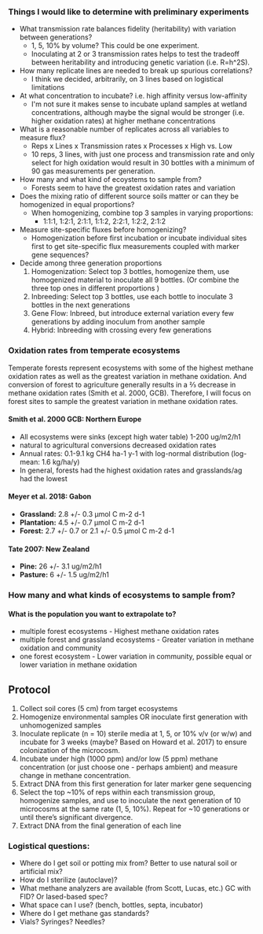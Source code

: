 ### Things I would like to determine with preliminary experiments
- What transmission rate balances fidelity (heritability) with variation between generations?
  - 1, 5, 10% by volume? This could be one experiment.
  - Inoculating at 2 or 3 transmission rates helps to test the tradeoff between heritability and introducing genetic variation (i.e. R=h^2S).
- How many replicate lines are needed to break up spurious correlations?
  - I think we decided, arbitrarily, on 3 lines based on logistical limitations
- At what concentration to incubate? i.e. high affinity versus low-affinity
  - I'm not sure it makes sense to incubate upland samples at wetland concentrations, although maybe the signal would be stronger (i.e. higher oxidation rates) at higher methane concentrations
- What is a reasonable number of replicates across all variables to measure flux?
  - Reps x Lines x Transmission rates x Processes x High vs. Low
  - 10 reps, 3 lines, with just one process and transmission rate and only select for high oxidation would result in 30 bottles with a minimum of 90 gas measurements per generation.
- How many and what kind of ecoystems to sample from?
  - Forests seem to have the greatest oxidation rates and variation
- Does the mixing ratio of different source soils matter or can they be homogenized in equal proportions?
  - When homogenizing, combine top 3 samples in varying proportions:
    - 1:1:1, 1:2:1, 2:1:1, 1:1:2, 2:2:1, 1:2:2, 2:1:2
- Measure site-specific fluxes before homogenizing?
  - Homogenization before first incubation or incubate individual sites first to get site-specific flux measurements coupled with marker gene sequences?
- Decide among three generation proportions
  1. Homogenization: Select top 3 bottles, homogenize them, use homogenized material to inoculate all 9 bottles. (Or combine the three top ones in different proportions )
  2. Inbreeding: Select top 3 bottles, use each bottle to inoculate 3 bottles in the next generations
  3. Gene Flow: Inbreed, but introduce external variation every few generations by adding inoculum from another sample
  4. Hybrid: Inbreeding with crossing every few generations

### Oxidation rates from temperate ecosystems

Temperate forests represent ecosystems with some of the highest methane oxidation rates as well as the greatest variation in methane oxidation. And conversion of forest to agriculture generally results in a ⅔ decrease in methane oxidation rates (Smith et al. 2000, GCB). Therefore, I will focus on forest sites to sample the greatest variation in methane oxidation rates.

#### Smith et al. 2000 GCB: Northern Europe
- All ecosystems were sinks (except high water table) 1-200 ug/m2/h1
- natural to agricultural conversions decreased oxidation rates
- Annual rates: 0.1-9.1 kg CH4 ha-1 y-1 with log-normal distribution (log-mean: 1.6 kg/ha/y)
- In general, forests had the highest oxidation rates and grasslands/ag had the lowest

#### Meyer et al. 2018: Gabon
- __Grassland:__ 2.8 +/- 0.3 µmol C m-2 d-1
- __Plantation:__ 4.5 +/- 0.7 µmol C m-2 d-1
- __Forest:__ 2.7 +/- 0.7 or 2.1 +/- 0.5 µmol C m-2 d-1

#### Tate 2007: New Zealand
- __Pine:__ 26 +/- 3.1 ug/m2/h1
- __Pasture:__ 6 +/- 1.5 ug/m2/h1


### How many and what kinds of ecosystems to sample from?
#### What is the population you want to extrapolate to?
- multiple forest ecosystems - Highest methane oxidation rates
- multiple forest and grassland ecosystems - Greater variation in methane oxidation and community
- one forest ecosystem - Lower variation in community, possible equal or lower variation in methane oxidation

## Protocol
1. Collect soil cores (5 cm) from target ecosystems
1. Homogenize environmental samples OR inoculate first generation with unhomogenized samples
2. Inoculate replicate (n = 10) sterile media at 1, 5, or 10% v/v (or w/w) and incubate for 3 weeks (maybe? Based on Howard et al. 2017) to ensure colonization of the microcosm.
3. Incubate under high (1000 ppm) and/or low (5 ppm) methane concentration (or just choose one - perhaps ambient) and measure change in methane concentration.
4. Extract DNA from this first generation for later marker gene sequencing
5. Select the top ~10% of reps within each transmission group, homogenize samples, and use to inoculate the next generation of 10 microcosms at the same rate (1, 5, 10%).
Repeat for ~10 generations or until there’s significant divergence.
6. Extract DNA from the final generation of each line

### Logistical questions:
- Where do I get soil or potting mix from? Better to use natural soil or artificial mix?
- How do I sterilize (autoclave)?
- What methane analyzers are available (from Scott, Lucas, etc.) GC with FID? Or lased-based spec?
- What space can I use? (bench, bottles, septa, incubator)
- Where do I get methane gas standards?
- Vials? Syringes? Needles?

